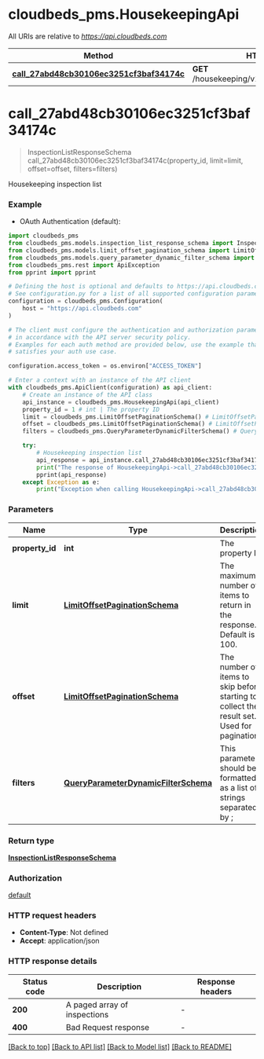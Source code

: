 # cloudbeds_pms.HousekeepingApi

All URIs are relative to *https://api.cloudbeds.com*

Method | HTTP request | Description
------------- | ------------- | -------------
[**call_27abd48cb30106ec3251cf3baf34174c**](HousekeepingApi.md#call_27abd48cb30106ec3251cf3baf34174c) | **GET** /housekeeping/v1/inspections/{propertyId} | Housekeeping inspection list


# **call_27abd48cb30106ec3251cf3baf34174c**
> InspectionListResponseSchema call_27abd48cb30106ec3251cf3baf34174c(property_id, limit=limit, offset=offset, filters=filters)

Housekeeping inspection list

### Example

* OAuth Authentication (default):

```python
import cloudbeds_pms
from cloudbeds_pms.models.inspection_list_response_schema import InspectionListResponseSchema
from cloudbeds_pms.models.limit_offset_pagination_schema import LimitOffsetPaginationSchema
from cloudbeds_pms.models.query_parameter_dynamic_filter_schema import QueryParameterDynamicFilterSchema
from cloudbeds_pms.rest import ApiException
from pprint import pprint

# Defining the host is optional and defaults to https://api.cloudbeds.com
# See configuration.py for a list of all supported configuration parameters.
configuration = cloudbeds_pms.Configuration(
    host = "https://api.cloudbeds.com"
)

# The client must configure the authentication and authorization parameters
# in accordance with the API server security policy.
# Examples for each auth method are provided below, use the example that
# satisfies your auth use case.

configuration.access_token = os.environ["ACCESS_TOKEN"]

# Enter a context with an instance of the API client
with cloudbeds_pms.ApiClient(configuration) as api_client:
    # Create an instance of the API class
    api_instance = cloudbeds_pms.HousekeepingApi(api_client)
    property_id = 1 # int | The property ID
    limit = cloudbeds_pms.LimitOffsetPaginationSchema() # LimitOffsetPaginationSchema | The maximum number of items to return in the response. Default is 100. (optional)
    offset = cloudbeds_pms.LimitOffsetPaginationSchema() # LimitOffsetPaginationSchema | The number of items to skip before starting to collect the result set. Used for pagination. (optional)
    filters = cloudbeds_pms.QueryParameterDynamicFilterSchema() # QueryParameterDynamicFilterSchema | This parameter should be formatted as a list of strings separated by ; (optional)

    try:
        # Housekeeping inspection list
        api_response = api_instance.call_27abd48cb30106ec3251cf3baf34174c(property_id, limit=limit, offset=offset, filters=filters)
        print("The response of HousekeepingApi->call_27abd48cb30106ec3251cf3baf34174c:\n")
        pprint(api_response)
    except Exception as e:
        print("Exception when calling HousekeepingApi->call_27abd48cb30106ec3251cf3baf34174c: %s\n" % e)
```



### Parameters


Name | Type | Description  | Notes
------------- | ------------- | ------------- | -------------
 **property_id** | **int**| The property ID | 
 **limit** | [**LimitOffsetPaginationSchema**](.md)| The maximum number of items to return in the response. Default is 100. | [optional] 
 **offset** | [**LimitOffsetPaginationSchema**](.md)| The number of items to skip before starting to collect the result set. Used for pagination. | [optional] 
 **filters** | [**QueryParameterDynamicFilterSchema**](.md)| This parameter should be formatted as a list of strings separated by ; | [optional] 

### Return type

[**InspectionListResponseSchema**](InspectionListResponseSchema.md)

### Authorization

[default](../README.md#default)

### HTTP request headers

 - **Content-Type**: Not defined
 - **Accept**: application/json

### HTTP response details

| Status code | Description | Response headers |
|-------------|-------------|------------------|
**200** | A paged array of inspections |  -  |
**400** | Bad Request response |  -  |

[[Back to top]](#) [[Back to API list]](../README.md#documentation-for-api-endpoints) [[Back to Model list]](../README.md#documentation-for-models) [[Back to README]](../README.md)

